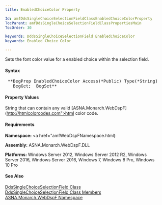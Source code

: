 ```yaml
---
title: EnabledChoiceColor Property

Id: amfDdsSingleChoiceSelectionFieldClassEnabledChoiceColorProperty
TocParent: amfDdsSingleChoiceSelectionFieldClassPropertiesMain
TocOrder: 30

keywords: DddsSingleChoiceSelectionField EnabledChoiceColor
keywords: Enabled Choice Color

---
```


Sets the font color value for a enabled choice within the selection field.

#### Syntax
<pre class="prettyprint"> **BegProp EnabledChoiceColor Access(*Public) Type(*String) Modifier(*Overrides)
   BegGet;  BegSet** </pre>

#### Property Values
String that can contain any valid [ASNA.Monarch.WebDspF](http://htmlcolorcodes.com">html color code</a>.

#### Requirements
**Namespace:** <a href="amfWebDspFNamespace.html)

**Assembly:** ASNA.Monarch.WebDspF.DLL

**Platforms:** Windows Server 2012, Windows Server 2012 R2, Windows Server 2016, Windows Server 2016, Windows 7, Windows 8 Pro, Windows 10 Pro

#### See Also
[ DdsSingleChoiceSelectionField Class](amfDdsSingleChoiceSelectionFieldClass.html) <br clear="none" />[ DdsSingleChoiceSelectionField Class Members](amfDdsSingleChoiceSelectionFieldClassMembers.html)<br clear="none" />[ ASNA.Monarch.WebDspF Namespace](amfWebDspFNamespace.html)
